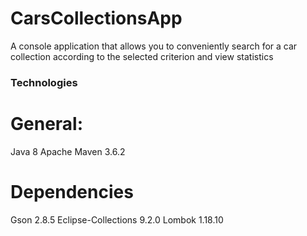 # CarsCollectionsApp
A console application that allows you to conveniently search for a car collection according to the selected criterion and view statistics

### Technologies

# General:
Java 8
Apache Maven 3.6.2

# Dependencies
Gson 2.8.5
Eclipse-Collections 9.2.0
Lombok 1.18.10

